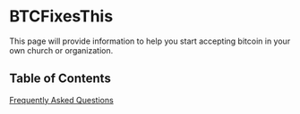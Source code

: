 # BTCFixesThis

This page will provide information to help you start accepting bitcoin in your own church or organization.

## Table of Contents
[Frequently Asked Questions](https://github.com/aoeu10/BTCFixesThis/releases)
